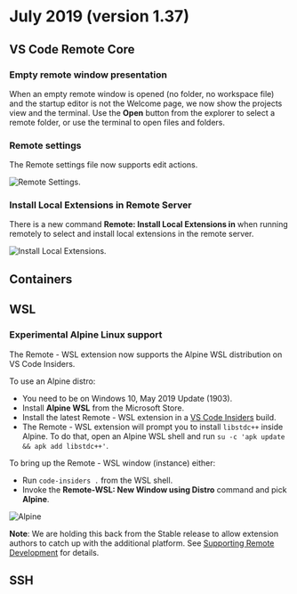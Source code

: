 # July 2019 (version 1.37)

## VS Code Remote Core

### Empty remote window presentation

When an empty remote window is opened (no folder, no workspace file) and the startup editor is not the Welcome page, we now show the projects view and the terminal. Use the **Open** button from the explorer to select a remote folder, or use the terminal to open files and folders.

### Remote settings

The Remote settings file now supports edit actions.

![Remote Settings](images/1_37/remote-settings.png).

### Install Local Extensions in Remote Server

There is a new command **Remote: Install Local Extensions in** when running remotely to select and install local extensions in the remote server.

![Install Local Extensions](images/1_37/install-local-extensions-remote.gif).

## Containers

## WSL

### Experimental Alpine Linux support

The Remote - WSL extension now supports the Alpine WSL distribution on VS Code Insiders.

To use an Alpine distro:

- You need to be on Windows 10, May 2019 Update (1903).
- Install **Alpine WSL** from the Microsoft Store.
- Install the latest Remote - WSL extension in a [VS Code Insiders](https://code.visualstudio.com/insiders/) build.
- The Remote - WSL extension will prompt you to install `libstdc++` inside Alpine. To do that, open an Alpine WSL shell and run `su -c 'apk update && apk add libstdc++'`.

To bring up the Remote - WSL window (instance) either:

- Run `code-insiders .` from the WSL shell.
- Invoke the **Remote-WSL: New Window using Distro** command and pick **Alpine**.

![Alpine](images/1_37/alpine.png)

**Note**: We are holding this back from the Stable release to allow extension authors to catch up with the additional platform. See [Supporting Remote Development](https://code.visualstudio.com/api/advanced-topics/remote-extensions) for details.

## SSH
